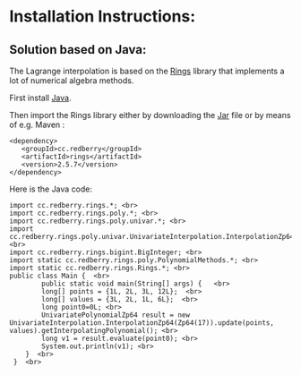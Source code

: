 <h1> Installation Instructions: </h1>

<h2> Solution based on Java: </h2>

The Lagrange interpolation is based on the [Rings](https://rings.readthedocs.io/en/latest/guide.html) library that implements a lot of numerical algebra methods.

First install [Java](https://www.oracle.com/java/technologies/downloads/).

Then import the Rings library either by downloading the [Jar](https://jar-download.com/artifacts/cc.redberry/rings/2.5.7) file or by means of e.g. Maven :

``` <dependency> ``` <br>
```    <groupId>cc.redberry</groupId> ``` <br>
```    <artifactId>rings</artifactId> ``` <br>
```    <version>2.5.7</version> ``` <br>
``` </dependency> ``` <br>


Here is the Java code:

```
import cc.redberry.rings.*; <br>
import cc.redberry.rings.poly.*; <br>
import cc.redberry.rings.poly.univar.*; <br>
import cc.redberry.rings.poly.univar.UnivariateInterpolation.InterpolationZp64; <br>
import cc.redberry.rings.bigint.BigInteger; <br>
import static cc.redberry.rings.poly.PolynomialMethods.*; <br>
import static cc.redberry.rings.Rings.*; <br>
public class Main {  <br>
        public static void main(String[] args) {   <br> 
		long[] points = {1L, 2L, 3L, 12L};  <br>
		long[] values = {3L, 2L, 1L, 6L};  <br>
		long point0=0L; <br>
		UnivariatePolynomialZp64 result = new UnivariateInterpolation.InterpolationZp64(Zp64(17)).update(points, values).getInterpolatingPolynomial(); <br>
		long v1 = result.evaluate(point0); <br>
		System.out.println(v1); <br>
	}  <br>
 }  <br>
```


 

